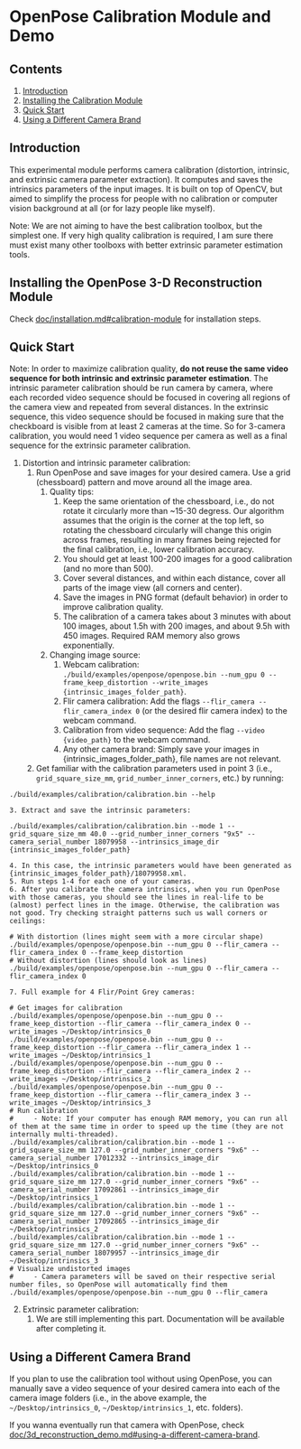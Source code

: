 OpenPose Calibration Module and Demo
=============================================

## Contents
1. [Introduction](#introduction)
2. [Installing the Calibration Module](#installing-the-calibration-module)
3. [Quick Start](#quick-start)
4. [Using a Different Camera Brand](#using-a-different-camera-brand)



## Introduction
This experimental module performs camera calibration (distortion, intrinsic, and extrinsic camera parameter extraction). It computes and saves the intrinsics parameters of the input images. It is built on top of OpenCV, but aimed to simplify the process for people with no calibration or computer vision background at all (or for lazy people like myself).

Note: We are not aiming to have the best calibration toolbox, but the simplest one. If very high quality calibration is required, I am sure there must exist many other toolboxs with better extrinsic parameter estimation tools.



## Installing the OpenPose 3-D Reconstruction Module
Check [doc/installation.md#calibration-module](./installation.md#calibration-module) for installation steps.



## Quick Start
Note: In order to maximize calibration quality, **do not reuse the same video sequence for both intrinsic and extrinsic parameter estimation**. The intrinsic parameter calibration should be run camera by camera, where each recorded video sequence should be focused in covering all regions of the camera view and repeated from several distances. In the extrinsic sequence, this video sequence should be focused in making sure that the checkboard is visible from at least 2 cameras at the time. So for 3-camera calibration, you would need 1 video sequence per camera as well as a final sequence for the extrinsic parameter calibration.

1. Distortion and intrinsic parameter calibration:
    1. Run OpenPose and save images for your desired camera. Use a grid (chessboard) pattern and move around all the image area.
        1. Quality tips:
            1. Keep the same orientation of the chessboard, i.e., do not rotate it circularly more than ~15-30 degress. Our algorithm assumes that the origin is the corner at the top left, so rotating the chessboard circularly will change this origin across frames, resulting in many frames being rejected for the final calibration, i.e., lower calibration accuracy.
            2. You should get at least 100-200 images for a good calibration (and no more than 500).
            3. Cover several distances, and within each distance, cover all parts of the image view (all corners and center).
            4. Save the images in PNG format (default behavior) in order to improve calibration quality. 
            5. The calibration of a camera takes about 3 minutes with about 100 images, about 1.5h with 200 images, and about 9.5h with 450 images. Required RAM memory also grows exponentially.
        2. Changing image source:
            1. Webcam calibration: `./build/examples/openpose/openpose.bin --num_gpu 0 --frame_keep_distortion --write_images {intrinsic_images_folder_path}`.
            2. Flir camera calibration: Add the flags `--flir_camera --flir_camera_index 0` (or the desired flir camera index) to the webcam command.
            3. Calibration from video sequence: Add the flag `--video {video_path}` to the webcam command.
            4. Any other camera brand: Simply save your images in {intrinsic_images_folder_path}, file names are not relevant.
    2. Get familiar with the calibration parameters used in point 3 (i.e., `grid_square_size_mm`, `grid_number_inner_corners`, etc.) by running:
```
./build/examples/calibration/calibration.bin --help
```

    3. Extract and save the intrinsic parameters:
```
./build/examples/calibration/calibration.bin --mode 1 --grid_square_size_mm 40.0 --grid_number_inner_corners "9x5" --camera_serial_number 18079958 --intrinsics_image_dir {intrinsic_images_folder_path}
```

    4. In this case, the intrinsic parameters would have been generated as {intrinsic_images_folder_path}/18079958.xml.
    5. Run steps 1-4 for each one of your cameras.
    6. After you calibrate the camera intrinsics, when you run OpenPose with those cameras, you should see the lines in real-life to be (almost) perfect lines in the image. Otherwise, the calibration was not good. Try checking straight patterns such us wall corners or ceilings:
```
# With distortion (lines might seem with a more circular shape)
./build/examples/openpose/openpose.bin --num_gpu 0 --flir_camera --flir_camera_index 0 --frame_keep_distortion
# Without distortion (lines should look as lines)
./build/examples/openpose/openpose.bin --num_gpu 0 --flir_camera --flir_camera_index 0
```

    7. Full example for 4 Flir/Point Grey cameras:
```
# Get images for calibration
./build/examples/openpose/openpose.bin --num_gpu 0 --frame_keep_distortion --flir_camera --flir_camera_index 0 --write_images ~/Desktop/intrinsics_0
./build/examples/openpose/openpose.bin --num_gpu 0 --frame_keep_distortion --flir_camera --flir_camera_index 1 --write_images ~/Desktop/intrinsics_1
./build/examples/openpose/openpose.bin --num_gpu 0 --frame_keep_distortion --flir_camera --flir_camera_index 2 --write_images ~/Desktop/intrinsics_2
./build/examples/openpose/openpose.bin --num_gpu 0 --frame_keep_distortion --flir_camera --flir_camera_index 3 --write_images ~/Desktop/intrinsics_3
# Run calibration
#     - Note: If your computer has enough RAM memory, you can run all of them at the same time in order to speed up the time (they are not internally multi-threaded).
./build/examples/calibration/calibration.bin --mode 1 --grid_square_size_mm 127.0 --grid_number_inner_corners "9x6" --camera_serial_number 17012332 --intrinsics_image_dir ~/Desktop/intrinsics_0
./build/examples/calibration/calibration.bin --mode 1 --grid_square_size_mm 127.0 --grid_number_inner_corners "9x6" --camera_serial_number 17092861 --intrinsics_image_dir ~/Desktop/intrinsics_1
./build/examples/calibration/calibration.bin --mode 1 --grid_square_size_mm 127.0 --grid_number_inner_corners "9x6" --camera_serial_number 17092865 --intrinsics_image_dir ~/Desktop/intrinsics_2
./build/examples/calibration/calibration.bin --mode 1 --grid_square_size_mm 127.0 --grid_number_inner_corners "9x6" --camera_serial_number 18079957 --intrinsics_image_dir ~/Desktop/intrinsics_3
# Visualize undistorted images
#     - Camera parameters will be saved on their respective serial number files, so OpenPose will automatically find them
./build/examples/openpose/openpose.bin --num_gpu 0 --flir_camera
```

2. Extrinsic parameter calibration:
    1. We are still implementing this part. Documentation will be available after completing it.



## Using a Different Camera Brand
If you plan to use the calibration tool without using OpenPose, you can manually save a video sequence of your desired camera into each of the camera image folders (i.e., in the above example, the `~/Desktop/intrinsics_0`, `~/Desktop/intrinsics_1`, etc. folders).

If you wanna eventually run that camera with OpenPose, check [doc/3d_reconstruction_demo.md#using-a-different-camera-brand](./3d_reconstruction_demo.md#using-a-different-camera-brand).

